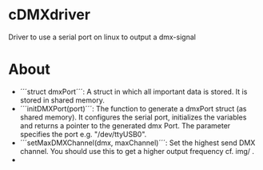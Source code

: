 # cDMXdriver
Driver to use a serial port on linux to output a dmx-signal
# About
- ´´´struct dmxPort´´´: A struct in which all important data is stored. It is stored in shared memory.
- ´´´initDMXPort(port)´´´: The function to generate a dmxPort struct (as shared memory). It configures the serial port, initializes the variables and returns a pointer to the generated dmx Port. The parameter specifies the port e.g. "/dev/ttyUSB0".
- ´´´setMaxDMXChannel(dmx, maxChannel)´´´: Set the highest send DMX channel. You should use this to get a higher output frequency cf. img/ .
- 
